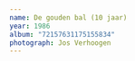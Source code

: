 ```yaml
---
name: De gouden bal (10 jaar)
year: 1986
album: "72157631175155834"
photograph: Jos Verhoogen
---
```

